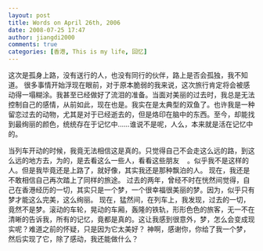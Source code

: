 ```yaml
---
layout: post
title: Words on April 26th, 2006
date: 2008-07-25 17:47
author: jiangdi2000
comments: true
categories: [香港, This is my life, 回忆]
---
```

这次是孤身上路，没有送行的人，也没有同行的伙伴，路上是否会孤独，我不知道。
很多事情开始浮现在眼前，对于原本脆弱的我来说，这次旅行肯定将会被感动得一塌糊涂。我甚至已经做好了流泪的准备。当面对美丽的过去时，我总是无法控制自己的感情，从前如此，现在也是。我实在是太典型的双鱼了。也许我是一种留恋过去的动物，尤其是对于已经逝去的，但是烙印在脑中的东西。至今，却能找到最绚丽的颜色，统统存在于记忆中……谁说不是呢，人么，本来就是活在记忆中的。

当列车开动的时候，我竟无法相信这是真的。只觉得自己不会走这么远的路，到这么远的地方去，为的，是去看这么一些人，看看这些朋友    。似乎我不是这样的人。但是我毕竟还是上路了，就好像，其实我还是那种飘泊的人。
现在，我还是不敢相信自己再次踏上了同样的旅途。
过去的两年，曾经不时在恍然间觉得，自己在香港经历的一切，其实只是一个梦，一个很幸福很美丽的梦。因为，似乎只有梦才能这么完美，这么绚丽。
现在，猛然间，在列车上，我发现，过去的一切，竟然不是梦。滚动的车轮，晃动的车厢，轰隆的铁轨，形形色色的旅客，无一不在清晰的告诉我，所有的记忆，竟都是真的。这让我感到很意外，梦，怎么会变成现实呢？难道之前的怀疑，只是因为它太美好？
神啊，感谢你，你给了我一个梦，然后实现了它，除了感动，我还能做什么？
